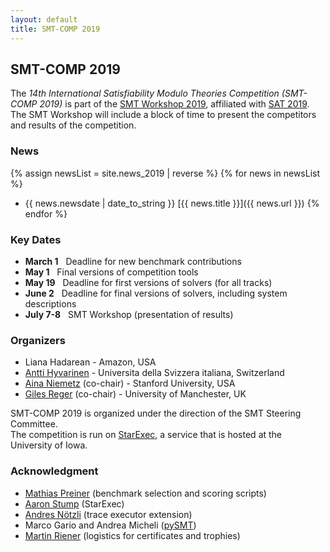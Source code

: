 ```yaml
---
layout: default
title: SMT-COMP 2019
---
```


## SMT-COMP 2019

The *14th International Satisfiability Modulo Theories Competition
(SMT-COMP 2019)* is part of the [SMT Workshop 2019](http://smt2019.galois.com/),
affiliated with [SAT 2019](http://sat2019.tecnico.ulisboa.pt).
The SMT Workshop will include a block of time to present the competitors
and results of the competition.

### News
{% assign newsList = site.news_2019 | reverse %}
{% for news in newsList %}
- <span class="date">{{ news.newsdate | date_to_string }}</span> [{{ news.title }}]({{ news.url }})
{% endfor %}

### Key Dates
 - **March 1**  &nbsp; Deadline for new benchmark contributions
 - **May 1**    &nbsp; Final versions of competition tools
 - **May 19**   &nbsp; Deadline for first versions of solvers (for all tracks)
 - **June 2**   &nbsp; Deadline for final versions of solvers, including system descriptions
 - **July 7-8** &nbsp; SMT Workshop (presentation of results)

### Organizers
- Liana Hadarean - Amazon, USA
- [Antti Hyvarinen](https://www.inf.usi.ch/postdoc/hyvarinen/) - Universita della Svizzera italiana, Switzerland
- [Aina Niemetz](https://cs.stanford.edu/people/niemetz) (co-chair) - Stanford University, USA
- [Giles Reger](http://www.cs.man.ac.uk/~regerg/) (co-chair) - University of Manchester, UK

SMT-COMP 2019 is organized under the direction of the SMT Steering
Committee.
<br/>
The competition is run on [StarExec](https://www.starexec.org),
a service that is hosted at the University of Iowa.

### Acknowledgment
- [Mathias Preiner](https://cs.stanford.edu/people/preiner) (benchmark selection and scoring scripts)
- [Aaron Stump](http://homepage.divms.uiowa.edu/~astump/) (StarExec)
- [Andres N&ouml;tzli](https://cs.stanford.edu/people/noetzli/) (trace executor extension)
- Marco Gario and Andrea Micheli ([pySMT](https://github.com/pysmt/pysmt))
- [Martin Riener](https://www.logic.at/staff/riener/) (logistics for certificates and trophies)
